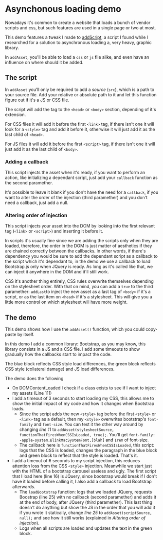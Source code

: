 # Asynchonous loading demo

Nowadays it's common to create a website that loads a bunch of vendor scripts and css, but such features are used in a single page or two at most.

This demo features a tweak I made to [addScript](https://stackoverflow.com/questions/7718935/load-scripts-asynchronously#answer-7719185), a script I found while I researched for a solution to asynchronous loading a, very heavy, graphic library.

In `addAsset`, you'll be able to load a `css` or `js` file alike, and even have an influence on where should it be added.

## The script

In `addAsset` you'll only be required to add a _source_ (`src`), which is a path to your source file. Add your relative or absolute path to it and let this function figure out if it's a JS or CSS file.

The script will add the tag to the `<head>` or `<body>` section, depending of it's extension.

For CSS files it will add it before the first `<link>` tag, if there isn't one it will look for a `<style>` tag and add it before it, otherwise it will just add it as the last child of `<head>`.

For JS files it will add it before the first `<script>` tag, if there isn't one it will just add it as the last child of `<body>`.


### Adding a callback

This script injects the asset when it's ready, if you want to perform an action, like initializing a dependant script, just add your `callback` function as the second paramether.

It's possible to leave it blank if you don't have the need for a `callback`, if you want to alter the order of the injection (third paramether) and you don't need  a callback, just add a null.

### Altering order of injection

This script injects your asset into the DOM by looking into the first relevant tag (`<link>` or `<script>`) and inserting it before it.

In scripts it's usually fine since we are adding the scripts only when they are loaded, therefore, the order in the DOM is just matter of aesthetics if they are chained correctly between the callbacks. In other words, if there's dependency you would be sure to add the dependant script as a callback to the script which it's dependant to, in the demo we use a callback to load Bootstrap.js only when JQuery is ready. As long as it's called like that, we can inject it anywhere in the DOM and it'll still work.

CSS it's another thing entirely, CSS rules overwrite themselves depending on the stylesheet order. With that on mind, you can add a `true` to the third paramether: `addLast`to inject the new asset as a last tag of `<body>` if it's a script, or as the last item on `<head>` if it's a stylesheet. This will give you a little more control on which stylesheet will have more weight.


## The demo

This demo shows how I use the `addAsset()` function, which you could copy-paste by itself.

In this demo I add a common library: Bootstrap, as you may know, this library consists in a JS and a CSS file. I add some timeouts to show gradually how the callbacks start to impact the code.

The blue block reflects CSS style load differences, the green block reflects CSS style (collateral damage) and JS load differences.

The demo does the following

* On DOMContentLoaded I check if a class exists to see if I want to inject my assets (Line 111)
* I add a timeout of 3 seconds to start loading my CSS, this allows me to show the initial impact of my code and how it changes when Bootstrap loads.
  * Since the script adds the new `<style>` tag before the first `<style>` or `<link>` tag as a default, then my `<style>` overwrites bootstrap's `font-family` and `font-size`. You can test it the other way around by changing *line 11* to `addAsset(stylesheetSource, functionThatFiresWhenCSSIsLoaded, true);`. You'll get `font-family: -apple-system,BlinkMacSystemFont,[blah]` and `1rem` of font-size.
  * The callback here is `functionThatFiresWhenCSSIsLoaded`, this script: logs that the CSS is loaded, changes the paragraph in the blue block and green block to reflect that the style is loaded. That's it.
* I add a timeout of 6 seconds to my script injection, this reduces attention loss from the CSS `<style>` injection. Meanwhile we start just with the HTML of a bootstrap carousel useless and ugly. The first script that I load here (line 16) is JQuery, since bootstrap would break if I don't have it loaded before calling it, I also add a callback to load Bootstrap afterwards.
  * The `loadBootstrap` function: logs that we loaded JQuery, requests Boostrap (line 25) with no callback (second paramether) and adds it at the end of body, after JQuery (third paramether). This last thing doesn't do anything but show the JS in the order that you will add it if you wrote it statically, change *line 25* to `addAsset(scriptSource, null);` and see how it still works (explained in *Altering order of injection*).
  * Logs when all scripts are loaded and updates the text in the green block.